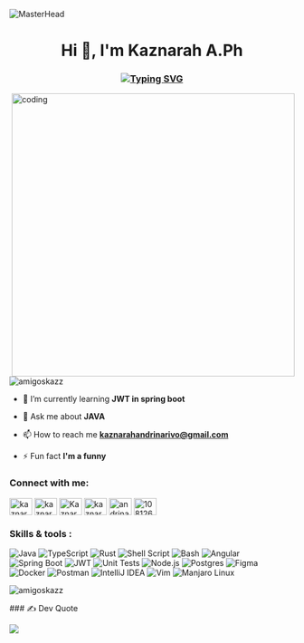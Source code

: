 ![MasterHead](https://user-images.githubusercontent.com/22107794/139580686-887df369-edb8-4bc8-b607-4fbf6d7e4866.gif)
<h1 align="center">Hi 👋, I'm Kaznarah A.Ph</h1>

<h3 align="center">
  
 [![Typing SVG](https://readme-typing-svg.demolab.com?font=Press+Start+2P&size=18&duration=3000&pause=300&color=2D2FF7&random=false&width=435&lines=%F0%9F%92%BB+Enjoy+using+JAVA;%F0%9F%92%BB+Enjoy+using+TYPESCRIPT;%F0%9F%92%BB+Enjoy+using+RUST)](https://git.io/typing-svg)
</h3>



<img align="right" alt="coding" width="500" src="https://images.ctfassets.net/5965pury2lcm/5X0n22oLx9Awk3BjCp9dPf/db04623529aa360a47389a8cad4aa53e/homepage-work-animated.gif">

<p align="left"> <img src="https://komarev.com/ghpvc/?username=amigoskazz&label=Profile%20views&color=0e75b6&style=flat" alt="amigoskazz" /> </p>


- 🌱 I’m currently learning **JWT in spring boot**

- 💬 Ask me about **JAVA**

- 📫 How to reach me **kaznarahandrinarivo@gmail.com**

- ⚡ Fun fact **I'm a funny**

<h3 align="left">Connect with me:</h3>
<p align="left">
<a href="https://codepen.io/kaznarah1" target="blank"><img align="center" src="https://raw.githubusercontent.com/rahuldkjain/github-profile-readme-generator/master/src/images/icons/Social/codepen.svg" alt="kaznarah1" height="30" width="40" /></a>
<a href="https://twitter.com/kaznarah_andr" target="blank"><img align="center" src="https://raw.githubusercontent.com/rahuldkjain/github-profile-readme-generator/master/src/images/icons/Social/twitter.svg" alt="kaznarah_andr" height="30" width="40" /></a>
<a href="https://linkedin.com/in/kaznarah andrinarivo" target="blank"><img align="center" src="https://raw.githubusercontent.com/rahuldkjain/github-profile-readme-generator/master/src/images/icons/Social/linked-in-alt.svg" alt="Kaznarah andrinarivo" height="30" width="40" /></a>
<a href="https://fb.com/Kaznarah A. Ph" target="blank"><img align="center" src="https://raw.githubusercontent.com/rahuldkjain/github-profile-readme-generator/master/src/images/icons/Social/facebook.svg" alt="kaznarah a. ph" height="30" width="40" /></a>
<a href="https://instagram.com/andrinarivokaznarah" target="blank"><img align="center" src="https://raw.githubusercontent.com/rahuldkjain/github-profile-readme-generator/master/src/images/icons/Social/instagram.svg" alt="andrinarivokaznarah" height="30" width="40" /></a>
<a href="https://discord.gg/1081263835639451709" target="blank"><img align="center" src="https://raw.githubusercontent.com/rahuldkjain/github-profile-readme-generator/master/src/images/icons/Social/discord.svg" alt="1081263835639451709" height="30" width="40" /></a>
</p>

<h3 align="left">Skills & tools :</h3>

![Java](https://img.shields.io/badge/java-%23ED8B00.svg?style=for-the-badge&logo=openjdk&logoColor=white)
![TypeScript](https://img.shields.io/badge/typescript-%23007ACC.svg?style=for-the-badge&logo=typescript&logoColor=white)
![Rust](https://img.shields.io/badge/rust-%23000000.svg?style=for-the-badge&logo=rust&logoColor=white)
![Shell Script](https://img.shields.io/badge/Shell_Script-121011?style=for-the-badge&logo=gnu-bash&logoColor=white)
![Bash](https://img.shields.io/badge/Bash-121011?style=for-the-badge&logo=gnu-bash&logoColor=white)
![Angular](https://img.shields.io/badge/angular-%23DD0031.svg?style=for-the-badge&logo=angular&logoColor=white)
![Spring Boot](https://img.shields.io/badge/Spring_Boot-6DB33F?style=for-the-badge&logo=spring&logoColor=white)
![JWT](https://img.shields.io/badge/JWT-black?style=for-the-badge&logo=JSON%20web%20tokens)
![Unit Tests](https://img.shields.io/badge/Unit_Tests-333?style=for-the-badge)
![Node.js](https://img.shields.io/badge/Node.js-%23339933.svg?style=for-the-badge&logo=node.js&logoColor=white)
![Postgres](https://img.shields.io/badge/postgres-%23316192.svg?style=for-the-badge&logo=postgresql&logoColor=white)
![Figma](https://img.shields.io/badge/figma-%23F24E1E.svg?style=for-the-badge&logo=figma&logoColor=white)
![Docker](https://img.shields.io/badge/docker-%230db7ed.svg?style=for-the-badge&logo=docker&logoColor=white)
![Postman](https://img.shields.io/badge/Postman-FF6C37?style=for-the-badge&logo=postman&logoColor=white)
![IntelliJ IDEA](https://img.shields.io/badge/IntelliJ_IDEA-000000?style=for-the-badge&logo=intellij-idea&logoColor=white)
![Vim](https://img.shields.io/badge/Vim-019733?style=for-the-badge&logo=vim&logoColor=white)
![Manjaro Linux](https://img.shields.io/badge/Manjaro_Linux-35BF5C?style=for-the-badge&logo=manjaro-linux&logoColor=white)






<p><img align="center" src="https://github-readme-streak-stats.herokuapp.com/?user=amigoskazz&" alt="amigoskazz" /></p>
### ✍️ Dev Quote

![](https://quotes-github-readme.vercel.app/api?type=horizontal&theme=radical)
